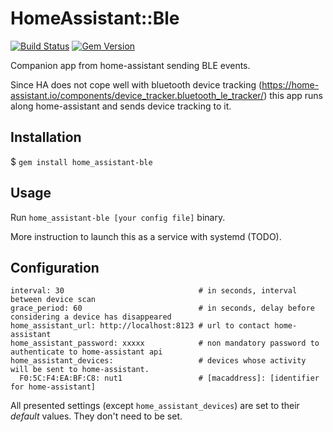 # HomeAssistant::Ble

[![Build Status](https://travis-ci.org/kamaradclimber/home_assistant-ble.svg?branch=master)](https://travis-ci.org/kamaradclimber/home_assistant-ble)
[![Gem Version](https://badge.fury.io/rb/home_assistant-ble.svg)](https://badge.fury.io/rb/home_assistant-ble)

Companion app from home-assistant sending BLE events.

Since HA does not cope well with bluetooth device tracking (https://home-assistant.io/components/device_tracker.bluetooth_le_tracker/) this app runs along home-assistant and sends device tracking to it.

## Installation


$ `gem install home_assistant-ble`

## Usage

Run `home_assistant-ble [your config file]` binary.

More instruction to launch this as a service with systemd (TODO).

## Configuration

```
interval: 30                              # in seconds, interval between device scan
grace_period: 60                          # in seconds, delay before considering a device has disappeared
home_assistant_url: http://localhost:8123 # url to contact home-assistant
home_assistant_password: xxxxx            # non mandatory password to authenticate to home-assistant api
home_assistant_devices:                   # devices whose activity will be sent to home-assistant.
  F0:5C:F4:EA:BF:C8: nut1                 # [macaddress]: [identifier for home-assistant]
```

All presented settings (except `home_assistant_devices`) are set to their _default_  values. They don't need to be set.
